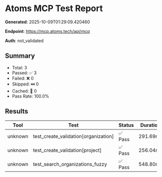 # Atoms MCP Test Report

**Generated**: 2025-10-09T01:29:09.420460

**Endpoint**: https://mcp.atoms.tech/api/mcp

**Auth**: not_validated


## Summary

- Total: 3
- Passed: ✅ 3
- Failed: ❌ 0
- Skipped: ⏭️  0
- Cached: 💾 0
- Pass Rate: 100.0%


## Results

| Tool | Test | Status | Duration |
|------|------|--------|----------|
| unknown | test_create_validation[organization] | ✅ Pass | 291.69ms |
| unknown | test_create_validation[project] | ✅ Pass | 256.04ms |
| unknown | test_search_organizations_fuzzy | ✅ Pass | 548.80ms |